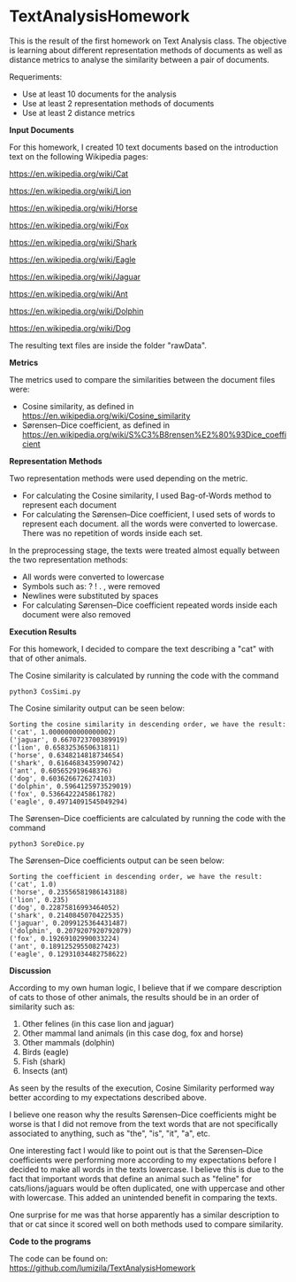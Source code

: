 # TextAnalysisHomework

This is the result of the first homework on Text Analysis class. 
The objective is learning about different representation methods of documents as well as distance metrics to analyse the similarity between a pair of documents. 

Requeriments:

- Use at least 10 documents for the analysis
- Use at least 2 representation methods of documents
- Use at least 2 distance metrics

**Input Documents**

For this homework, I created 10 text documents based on the introduction text on the following Wikipedia pages:

https://en.wikipedia.org/wiki/Cat

https://en.wikipedia.org/wiki/Lion

https://en.wikipedia.org/wiki/Horse

https://en.wikipedia.org/wiki/Fox

https://en.wikipedia.org/wiki/Shark

https://en.wikipedia.org/wiki/Eagle

https://en.wikipedia.org/wiki/Jaguar

https://en.wikipedia.org/wiki/Ant

https://en.wikipedia.org/wiki/Dolphin

https://en.wikipedia.org/wiki/Dog

The resulting text files are inside the folder "rawData".

**Metrics**

The metrics used to compare the similarities between the document files were:

- Cosine similarity, as defined in https://en.wikipedia.org/wiki/Cosine_similarity
- Sørensen–Dice coefficient, as defined in https://en.wikipedia.org/wiki/S%C3%B8rensen%E2%80%93Dice_coefficient

**Representation Methods**

Two representation methods were used depending on the metric.

- For calculating the Cosine similarity, I used Bag-of-Words method to represent each document
- For calculating the Sørensen–Dice coefficient, I used sets of words to represent each document. all the words were converted to lowercase. There was no repetition of words inside each set. 

In the preprocessing stage, the texts were treated almost equally between the two representation methods:

- All words were converted to lowercase
- Symbols such as: ? ! . , were removed
- Newlines were substituted by spaces
- For calculating Sørensen–Dice coefficient repeated words inside each document were also removed

**Execution Results**

For this homework, I decided to compare the text describing a "cat" with that of other animals. 

The Cosine similarity is calculated by running the code with the command
```
python3 CosSimi.py
```

The Cosine similarity output can be seen below:

```
Sorting the cosine similarity in descending order, we have the result:
('cat', 1.0000000000000002)
('jaguar', 0.6670723700389919)
('lion', 0.6583253650631811)
('horse', 0.6348214818734654)
('shark', 0.6164683435990742)
('ant', 0.605652919648376)
('dog', 0.6036266726274103)
('dolphin', 0.5964125973529019)
('fox', 0.5366422245861782)
('eagle', 0.49714091545049294)
```

The Sørensen–Dice coefficients are calculated by running the code with the command
```
python3 SoreDice.py 
```
The Sørensen–Dice coefficients output can be seen below:

```
Sorting the coefficient in descending order, we have the result:
('cat', 1.0)
('horse', 0.23556581986143188)
('lion', 0.235)
('dog', 0.22875816993464052)
('shark', 0.2140845070422535)
('jaguar', 0.2099125364431487)
('dolphin', 0.2079207920792079)
('fox', 0.19269102990033224)
('ant', 0.18912529550827423)
('eagle', 0.12931034482758622)
```

**Discussion**

According to my own human logic, I believe that if we compare description of cats to those of other animals, the results should be in an order of similarity such as:

1. Other felines (in this case lion and jaguar)
2. Other mammal land animals (in this case dog, fox and horse)
3. Other mammals (dolphin)
4. Birds (eagle)
5. Fish (shark)
6. Insects (ant)

As seen by the results of the execution, Cosine Similarity performed way better according to my expectations described above. 

I believe one reason why the results Sørensen–Dice coefficients might be worse is that I did not remove from the text words that are not specifically associated to anything, such as "the", "is", "it", "a", etc. 

One interesting fact I would like to point out is that the Sørensen–Dice coefficients were performing more according to my expectations before I decided to make all words in the texts lowercase. I believe this is due to the fact that important words that define an animal such as "feline" for cats/lions/jaguars would be often duplicated, one with uppercase and other with lowercase. This added an unintended benefit in comparing the texts. 

One surprise for me was that horse apparently has a similar description to that or cat since it scored well on both methods used to compare similarity. 

**Code to the programs**

The code can be found on: https://github.com/lumizila/TextAnalysisHomework 
